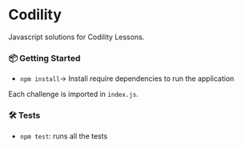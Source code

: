 # Codility
Javascript solutions for Codility Lessons.

### 📦 Getting Started

* `npm install`->  Install require dependencies to run the application

Each challenge is imported in `index.js`.


### 🛠️ Tests

* `npm test`: runs all the tests
